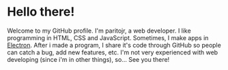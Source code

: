 # Hello there!
Welcome to my GitHub profile. I'm paritojr, a web developer. I like programming in HTML, CSS and JavaScript. Sometimes, I make apps in [Electron](https://github.com/electron/electron).
After i made a program, I share it's code through GitHub so people can catch a bug, add new features, etc.
I'm not very experienced with web developing (since i'm in other things), so...
See you there!
